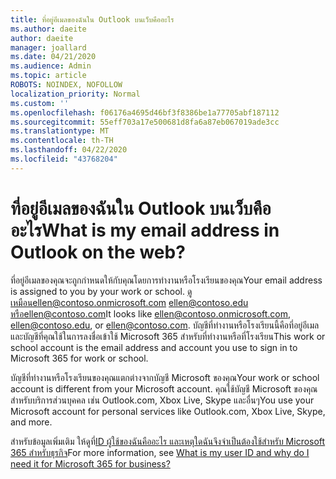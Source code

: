 ```yaml
---
title: ที่อยู่อีเมลของฉันใน Outlook บนเว็บคืออะไร
ms.author: daeite
author: daeite
manager: joallard
ms.date: 04/21/2020
ms.audience: Admin
ms.topic: article
ROBOTS: NOINDEX, NOFOLLOW
localization_priority: Normal
ms.custom: ''
ms.openlocfilehash: f06176a4695d46bf3f8386be1a77705abf187112
ms.sourcegitcommit: 55eff703a17e500681d8fa6a87eb067019ade3cc
ms.translationtype: MT
ms.contentlocale: th-TH
ms.lasthandoff: 04/22/2020
ms.locfileid: "43768204"
---
```

# <a name="what-is-my-email-address-in-outlook-on-the-web"></a><span data-ttu-id="2639f-102">ที่อยู่อีเมลของฉันใน Outlook บนเว็บคืออะไร</span><span class="sxs-lookup"><span data-stu-id="2639f-102">What is my email address in Outlook on the web?</span></span>

<span data-ttu-id="2639f-103">ที่อยู่อีเมลของคุณจะถูกกําหนดให้กับคุณโดยการทํางานหรือโรงเรียนของคุณ</span><span class="sxs-lookup"><span data-stu-id="2639f-103">Your email address is assigned to you by your work or school.</span></span> <span data-ttu-id="2639f-104">ดูเหมือนellen@contoso.onmicrosoft.com ellen@contoso.edu หรือellen@contoso.com</span><span class="sxs-lookup"><span data-stu-id="2639f-104">It looks like ellen@contoso.onmicrosoft.com, ellen@contoso.edu, or ellen@contoso.com.</span></span> <span data-ttu-id="2639f-105">บัญชีที่ทํางานหรือโรงเรียนนี้คือที่อยู่อีเมลและบัญชีที่คุณใช้ในการลงชื่อเข้าใช้ Microsoft 365 สําหรับที่ทํางานหรือที่โรงเรียน</span><span class="sxs-lookup"><span data-stu-id="2639f-105">This work or school account is the email address and account you use to sign in to Microsoft 365 for work or school.</span></span>

<span data-ttu-id="2639f-106">บัญชีที่ทํางานหรือโรงเรียนของคุณแตกต่างจากบัญชี Microsoft ของคุณ</span><span class="sxs-lookup"><span data-stu-id="2639f-106">Your work or school account is different from your Microsoft account.</span></span> <span data-ttu-id="2639f-107">คุณใช้บัญชี Microsoft ของคุณสําหรับบริการส่วนบุคคล เช่น Outlook.com, Xbox Live, Skype และอื่นๆ</span><span class="sxs-lookup"><span data-stu-id="2639f-107">You use your Microsoft account for personal services like Outlook.com, Xbox Live, Skype, and more.</span></span>

<span data-ttu-id="2639f-108">สําหรับข้อมูลเพิ่มเติม ให้ดูที่[ID ผู้ใช้ของฉันคืออะไร และเหตุใดฉันจึงจําเป็นต้องใช้สําหรับ Microsoft 365 สําหรับธุรกิจ](https://support.office.com/article/37da662b-5da6-4b56-a091-2731b2ecc8b4)</span><span class="sxs-lookup"><span data-stu-id="2639f-108">For more information, see [What is my user ID and why do I need it for Microsoft 365 for business?](https://support.office.com/article/37da662b-5da6-4b56-a091-2731b2ecc8b4)</span></span>
